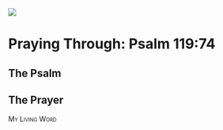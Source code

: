 <img class="intro-right" src="/images/art-paris-psalter.jpg">

<style>
  li {list-style-type: none;}
  p + ul {
    margin-top: -18px;
}
</style>

# Praying Through: Psalm 119:74

## The Psalm

## The Prayer

<div style="font-variant: small-caps;">
My Living Word
</div>
